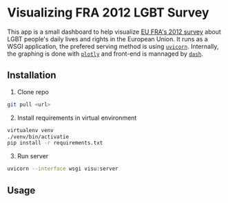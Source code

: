 # Visualizing FRA 2012 LGBT Survey

This app is a small dashboard to help visualize [EU FRA's 2012 survey]()
about LGBT people's daily lives and rights in the European Union.
It runs as a WSGI application, the prefered serving method is using
[`uvicorn`](). Internally, the graphing is done with [`plotly`]()
and front-end is mannaged by [`dash`]().

## Installation
1. Clone repo
```bash
git pull <url>
```
2. Install requirements in virtual environment
```bash
virtualenv venv
./venv/bin/activatie
pip install -r requirements.txt
```
3. Run server
```bash
uvicorn --interface wsgi visu:server
```
## Usage
